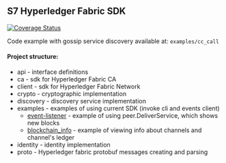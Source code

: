 ## S7 Hyperledger Fabric SDK

[![Coverage Status](https://coveralls.io/repos/github/s7techlab/hlf-sdk-go/badge.svg)](https://coveralls.io/github/s7techlab/hlf-sdk-go)

Code example with gossip service discovery available at: `examples/cc_call`
#### Project structure:

- api - interface definitions
- ca - sdk for Hyperledger Fabric CA
- client - sdk for Hyperledger Fabric Network
- crypto - cryptographic implementation
- discovery - discovery service implementation
- examples - examples of using current SDK (invoke cli and events client)
    - [event-listener](examples/event-listener) - example of using peer.DeliverService, which shows new blocks
    - [blockchain_info](examples/cc_call/blockchanin_info.go) - example of viewing info about channels and channel's ledger
- identity - identity implementation
- proto - Hyperledger fabric protobuf messages creating and parsing
